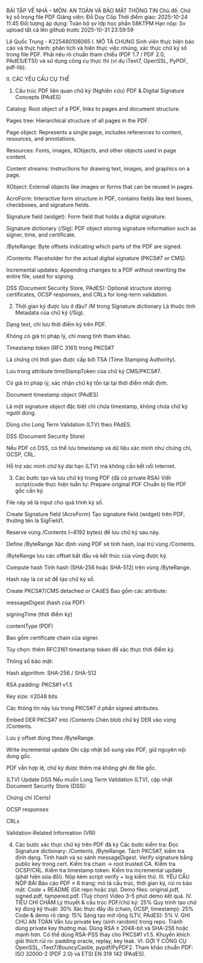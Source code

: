 BÀI TẬP VỀ NHÀ – MÔN: AN TOÀN VÀ BẢO MẬT THÔNG TIN
Chủ đề: Chữ ký số trong file PDF
Giảng viên: Đỗ Duy Cốp
Thời điểm giao: 2025-10-24 11:45
Đối tượng áp dụng: Toàn bộ sv lớp học phần 58KTPM
Hạn nộp: Sv upload tất cả lên github trước 2025-10-31 23:59:59

Lê Quốc Trung - K225480106065
I. MÔ TẢ CHUNG
Sinh viên thực hiện báo cáo và thực hành: phân tích và hiện thực việc nhúng, xác thực chữ ký số trong file PDF.
Phải nêu rõ chuẩn tham chiếu (PDF 1.7 / PDF 2.0, PAdES/ETSI) và sử dụng công cụ thực thi (ví dụ iText7, OpenSSL, PyPDF, pdf-lib).

II. CÁC YÊU CẦU CỤ THỂ
1) Cấu trúc PDF liên quan chữ ký (Nghiên cứu)
PDF & Digital Signature Concepts (PAdES)

Catalog: Root object of a PDF, links to pages and document structure.

Pages tree: Hierarchical structure of all pages in the PDF.

Page object: Represents a single page, includes references to content, resources, and annotations.

Resources: Fonts, images, XObjects, and other objects used in page content.

Content streams: Instructions for drawing text, images, and graphics on a page.

XObject: External objects like images or forms that can be reused in pages.

AcroForm: Interactive form structure in PDF, contains fields like text boxes, checkboxes, and signature fields.

Signature field (widget): Form field that holds a digital signature.

Signature dictionary (/Sig): PDF object storing signature information such as signer, time, and certificate.

/ByteRange: Byte offsets indicating which parts of the PDF are signed.

/Contents: Placeholder for the actual digital signature (PKCS#7 or CMS).

Incremental updates: Appending changes to a PDF without rewriting the entire file, used for signing.

DSS (Document Security Store, PAdES): Optional structure storing certificates, OCSP responses, and CRLs for long-term validation.

2) Thời gian ký được lưu ở đâu?
/M trong Signature dictionary
Là thuộc tính Metadata của chữ ký (/Sig).

Dạng text, chỉ lưu thời điểm ký trên PDF.

Không có giá trị pháp lý, chỉ mang tính tham khảo.

Timestamp token (RFC 3161) trong PKCS#7

Là chứng chỉ thời gian được cấp bởi TSA (Time Stamping Authority).

Lưu trong attribute timeStampToken của chữ ký CMS/PKCS#7.

Có giá trị pháp lý, xác nhận chữ ký tồn tại tại thời điểm nhất định.

Document timestamp object (PAdES)

Là một signature object đặc biệt chỉ chứa timestamp, không chứa chữ ký người dùng.

Dùng cho Long Term Validation (LTV) theo PAdES.

DSS (Document Security Store)

Nếu PDF có DSS, có thể lưu timestamp và dữ liệu xác minh như chứng chỉ, OCSP, CRL.

Hỗ trợ xác minh chữ ký dài hạn (LTV) mà không cần kết nối Internet.

3) Các bước tạo và lưu chữ ký trong PDF (đã có private RSA)
Viết script/code thực hiện tuần tự:
Prepare original PDF
Chuẩn bị file PDF gốc cần ký.

File này sẽ là input cho quá trình ký số.

Create Signature field (AcroForm)
Tạo signature field (widget) trên PDF, thường tên là SigField1.

Reserve vùng /Contents (~8192 bytes) để lưu chữ ký sau này.

Define /ByteRange
Xác định vùng PDF sẽ tính hash, loại trừ vùng /Contents.

/ByteRange lưu các offset bắt đầu và kết thúc của vùng được ký.

Compute hash
Tính hash (SHA-256 hoặc SHA-512) trên vùng /ByteRange.

Hash này là cơ sở để tạo chữ ký số.

Create PKCS#7/CMS detached or CAdES
Bao gồm các attribute:

messageDigest (hash của PDF)

signingTime (thời điểm ký)

contentType (PDF)

Bao gồm certificate chain của signer.

Tùy chọn: thêm RFC3161 timestamp token để xác thực thời điểm ký.

Thông số bảo mật:

Hash algorithm: SHA-256 / SHA-512

RSA padding: PKCS#1 v1.5

Key size: ≥2048 bits

Các thông tin này lưu trong PKCS#7 ở phần signed attributes.

Embed DER PKCS#7 into /Contents
Chèn blob chữ ký DER vào vùng /Contents.

Lưu ý offset đúng theo /ByteRange.

Write incremental update
Ghi cập nhật bổ sung vào PDF, giữ nguyên nội dung gốc.

PDF vẫn hợp lệ, chữ ký được thêm mà không ghi đè file gốc.

(LTV) Update DSS
Nếu muốn Long Term Validation (LTV), cập nhật Document Security Store (DSS):

Chứng chỉ (Certs)

OCSP responses

CRLs

Validation-Related Information (VRI)

4) Các bước xác thực chữ ký trên PDF đã ký
Các bước kiểm tra:
Đọc Signature dictionary: /Contents, /ByteRange.
Tách PKCS#7, kiểm tra định dạng.
Tính hash và so sánh messageDigest.
Verify signature bằng public key trong cert.
Kiểm tra chain → root trusted CA.
Kiểm tra OCSP/CRL.
Kiểm tra timestamp token.
Kiểm tra incremental update (phát hiện sửa đổi).
Nộp kèm script verify + log kiểm thử.
III. YÊU CẦU NỘP BÀI
Báo cáo PDF ≤ 6 trang: mô tả cấu trúc, thời gian ký, rủi ro bảo mật.
Code + README (Git repo hoặc zip).
Demo files: original.pdf, signed.pdf, tampered.pdf.
(Tuỳ chọn) Video 3–5 phút demo kết quả.
IV. TIÊU CHÍ CHẤM
Lý thuyết & cấu trúc PDF/chữ ký: 25%
Quy trình tạo chữ ký đúng kỹ thuật: 30%
Xác thực đầy đủ (chain, OCSP, timestamp): 25%
Code & demo rõ ràng: 15%
Sáng tạo mở rộng (LTV, PAdES): 5%
V. GHI CHÚ AN TOÀN
Vẫn lưu private key (sinh random) trong repo. Tránh dùng private key thương mại.
Dùng RSA ≥ 2048-bit và SHA-256 hoặc mạnh hơn.
Có thể dùng RSA-PSS thay cho PKCS#1 v1.5.
Khuyến khích giải thích rủi ro: padding oracle, replay, key leak.
VI. GỢI Ý CÔNG CỤ
OpenSSL, iText7/BouncyCastle, pypdf/PyPDF2.
Tham khảo chuẩn PDF: ISO 32000-2 (PDF 2.0) và ETSI EN 319 142 (PAdES).
